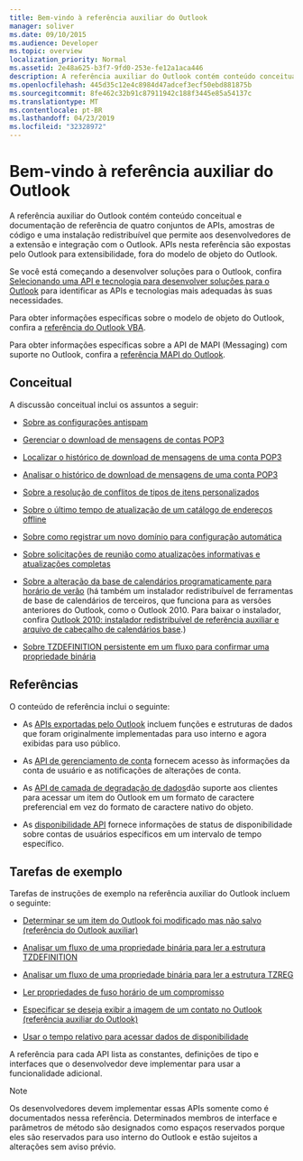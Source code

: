 ```yaml
---
title: Bem-vindo à referência auxiliar do Outlook
manager: soliver
ms.date: 09/10/2015
ms.audience: Developer
ms.topic: overview
localization_priority: Normal
ms.assetid: 2e48a625-b3f7-9fd0-253e-fe12a1aca446
description: A referência auxiliar do Outlook contém conteúdo conceitual e documentação de referência de quatro conjuntos de APIs, amostras de código e uma instalação redistribuível que permite aos desenvolvedores de a extensão e integração com o Outlook. APIs nesta referência são expostas pelo Outlook para extensibilidade, fora do modelo de objeto do Outlook.
ms.openlocfilehash: 445d35c12e4c8984d47adcef3ecf50ebd881875b
ms.sourcegitcommit: 8fe462c32b91c87911942c188f3445e85a54137c
ms.translationtype: MT
ms.contentlocale: pt-BR
ms.lasthandoff: 04/23/2019
ms.locfileid: "32328972"
---
```

# <a name="welcome-to-the-outlook-auxiliary-reference"></a>Bem-vindo à referência auxiliar do Outlook

A referência auxiliar do Outlook contém conteúdo conceitual e documentação de referência de quatro conjuntos de APIs, amostras de código e uma instalação redistribuível que permite aos desenvolvedores de a extensão e integração com o Outlook. APIs nesta referência são expostas pelo Outlook para extensibilidade, fora do modelo de objeto do Outlook. 
  
Se você está começando a desenvolver soluções para o Outlook, confira [Selecionando uma API e tecnologia para desenvolver soluções para o Outlook](../selecting-an-api-or-technology-for-developing-solutions-for-outlook.md) para identificar as APIs e tecnologias mais adequadas às suas necessidades. 

Para obter informações específicas sobre o modelo de objeto do Outlook, confira a [referência do Outlook VBA](https://msdn.microsoft.com/library/75e4ad96-62a2-49d2-bc51-48ceab50634c%28Office.15%29.aspx). 

Para obter informações específicas sobre a API de MAPI (Messaging) com suporte no Outlook, confira a [referência MAPI do Outlook](https://msdn.microsoft.com/library/3d980b86-7001-4869-9780-121c6bfc7275%28Office.15%29.aspx).

## <a name="conceptual"></a>Conceitual 

A discussão conceitual inclui os assuntos a seguir:
  
- [Sobre as configurações antispam](about-anti-spam-settings.md)
    
- [Gerenciar o download de mensagens de contas POP3](managing-message-downloads-for-pop3-accounts.md)
    
- [Localizar o histórico de download de mensagens de uma conta POP3](locating-the-message-download-history-for-a-pop3-account.md)
    
- [Analisar o histórico de download de mensagens de uma conta POP3](parsing-the-message-download-history-for-a-pop3-account.md)
    
- [Sobre a resolução de conflitos de tipos de itens personalizados](about-conflict-resolution-for-custom-item-types.md)
    
- [Sobre o último tempo de atualização de um catálogo de endereços offline](about-the-last-update-time-of-an-offline-address-book.md)
    
- [Sobre como registrar um novo domínio para configuração automática](about-registering-a-new-domain-for-automatic-configuration.md)
    
- [Sobre solicitações de reunião como atualizações informativas e atualizações completas](about-meeting-requests-as-informational-updates-and-full-updates.md)
    
- [Sobre a alteração da base de calendários programaticamente para horário de verão](about-rebasing-calendars-programmatically-for-daylight-saving-time.md) (há também um instalador redistribuível de ferramentas de base de calendários de terceiros, que funciona para as versões anteriores do Outlook, como o Outlook 2010. Para baixar o instalador, confira [Outlook 2010: instalador redistribuível de referência auxiliar e arquivo de cabeçalho de calendários base](https://www.microsoft.com/downloads/details.aspx?FamilyID=77748863-4352-4b99-ae57-1d4ae803983b).)
    
- [Sobre TZDEFINITION persistente em um fluxo para confirmar uma propriedade binária](about-persisting-tzdefinition-to-a-stream-to-commit-to-a-binary-property.md)

## <a name="reference"></a>Referências

O conteúdo de referência inclui o seguinte:
  
- As [APIs exportadas pelo Outlook](about-apis-exported-by-outlook.md) incluem funções e estruturas de dados que foram originalmente implementadas para uso interno e agora exibidas para uso público. 
    
- As [API de gerenciamento de conta](about-the-account-management-api.md) fornecem acesso às informações da conta de usuário e as notificações de alterações de conta. 
    
- As [API de camada de degradação de dados](about-the-data-degradation-layer-api.md)dão suporte aos clientes para acessar um item do Outlook em um formato de caractere preferencial em vez do formato de caractere nativo do objeto. 
    
- As [disponibilidade API](about-the-free-busy-api.md) fornece informações de status de disponibilidade sobre contas de usuários específicos em um intervalo de tempo específico. 

## <a name="sample-tasks"></a>Tarefas de exemplo

Tarefas de instruções de exemplo na referência auxiliar do Outlook incluem o seguinte:
    
- [Determinar se um item do Outlook foi modificado mas não salvo (referência do Outlook auxiliar)](how-to-determine-if-outlook-item-has-been-modified-but-not-saved.md)
    
- [Analisar um fluxo de uma propriedade binária para ler a estrutura TZDEFINITION](how-to-parse-stream-from-binary-property-to-read-tzdefinition-structure.md)
    
- [Analisar um fluxo de uma propriedade binária para ler a estrutura TZREG](how-to-parse-a-stream-from-a-binary-property-to-read-the-tzreg-structure.md)
    
- [Ler propriedades de fuso horário de um compromisso](how-to-read-time-zone-properties-from-an-appointment.md)
    
- [Especificar se deseja exibir a imagem de um contato no Outlook (referência auxiliar do Outlook)](https://msdn.microsoft.com/library/office/gg262879.aspx)
    
- [Usar o tempo relativo para acessar dados de disponibilidade](how-to-use-relative-time-to-access-free-busy-data.md)
    
A referência para cada API lista as constantes, definições de tipo e interfaces que o desenvolvedor deve implementar para usar a funcionalidade adicional.
  
> [!NOTE]
> Os desenvolvedores devem implementar essas APIs somente como é documentados nessa referência. Determinados membros de interface e parâmetros de método são designados como espaços reservados porque eles são reservados para uso interno do Outlook e estão sujeitos a alterações sem aviso prévio. 
  

